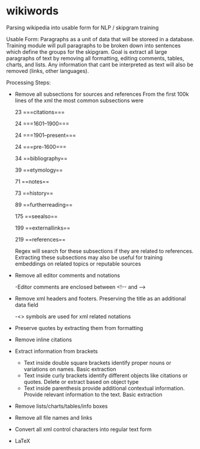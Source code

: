 # wikiwords
Parsing wikipedia into usable form for NLP / skipgram training

Usable Form: Paragraphs as a unit of data that will be storeed in a database. Training module will pull paragraphs to be broken down into sentences which define the groups for the skipgram. Goal is extract all large paragraphs of text by removing all formatting, editing comments, tables, charts, and lists. Any information that cant be interpreted as text will also be removed (links, other languages).


Processing Steps:

  - Remove all subsections for sources and references
    From the first 100k lines of the xml the most common subsections were
    
       23 ===citations===
       
       24 ===1601–1900===
       
       24 ===1901–present===
       
       24 ===pre-1600===
       
       34 ==bibliography==
       
       39 ==etymology==
       
       71 ==notes==
       
       73 ==history==
       
       89 ==furtherreading==
       
      175 ==seealso==
      
      199 ==externallinks==
      
      219 ==references==
      
    Regex will search for these subsections if they are related to references.
    Extracting these subsections may also be useful for training embeddings on related topics or reputable sources

  - Remove all editor comments and notations

    -Editor comments are enclosed between &lt;!-- and --&gt;

  - Remove xml headers and footers. Preserving the title as an additional data field

    -<> symbols are used for xml related notations

  - Preserve quotes by extracting them from formatting

  - Remove inline citations

  - Extract information from brackets
    - Text inside double square brackets identify proper nouns or variations on names. Basic extraction
    - Text inside curly brackets identify different objects like citations or quotes. Delete or extract based on object type
    - Text inside parenthesis provide additional contextual information. Provide relevant information to the text. Basic extraction

  - Remove lists/charts/tables/info boxes

  - Remove all file names and links

  - Convert all xml control characters into regular text form

  - LaTeX
